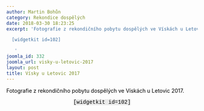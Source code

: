 ```yaml
---
author: Martin Bohůn
category: Rekondice dospělých
date: 2018-03-30 18:23:25
excerpt: 'Fotografie z rekondičního pobytu dospělých ve Vískách u Letovic 2017

  [widgetkit id=102]

   '
joomla_id: 332
joomla_url: visky-u-letovic-2017
layout: post
title: Vísky u Letovic 2017
---
```


<p>
 <span style="color: #000000;">
  Fotografie z rekondičního pobytu dospělých ve Vískách u Letovic 2017.
 </span>
</p>
<p style="text-align: center;">
 <span style="color: #000000;">
  <span style="font-family: Courier New; background-color: #eaeaea;">
   [widgetkit id=102]
  </span>
 </span>
</p>
<p>
 <span style="color: #000000;">
 </span>
</p>